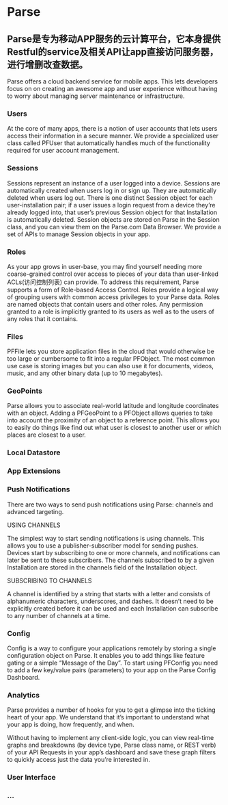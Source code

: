 # Parse

## Parse是专为移动APP服务的云计算平台，它本身提供Restful的service及相关API让app直接访问服务器，进行增删改查数据。

Parse offers a cloud backend service for mobile apps. This lets developers focus on on creating an awesome app and user experience without having to worry about managing server maintenance or infrastructure.

### Users
At the core of many apps, there is a notion of user accounts that lets users access their information in a secure manner. We provide a specialized user class called PFUser that automatically handles much of the functionality required for user account management.

### Sessions
Sessions represent an instance of a user logged into a device. Sessions are automatically created when users log in or sign up. They are automatically deleted when users log out. There is one distinct Session object for each user-installation pair; if a user issues a login request from a device they’re already logged into, that user’s previous Session object for that Installation is automatically deleted. Session objects are stored on Parse in the Session class, and you can view them on the Parse.com Data Browser. We provide a set of APIs to manage Session objects in your app.

### Roles
As your app grows in user-base, you may find yourself needing more coarse-grained control over access to pieces of your data than user-linked ACLs(访问控制列表) can provide. To address this requirement, Parse supports a form of Role-based Access Control. Roles provide a logical way of grouping users with common access privileges to your Parse data. Roles are named objects that contain users and other roles. Any permission granted to a role is implicitly granted to its users as well as to the users of any roles that it contains.

### Files
PFFile lets you store application files in the cloud that would otherwise be too large or cumbersome to fit into a regular PFObject. The most common use case is storing images but you can also use it for documents, videos, music, and any other binary data (up to 10 megabytes).

### GeoPoints

Parse allows you to associate real-world latitude and longitude coordinates with an object. Adding a PFGeoPoint to a PFObject allows queries to take into account the proximity of an object to a reference point. This allows you to easily do things like find out what user is closest to another user or which places are closest to a user.

### Local Datastore
### App Extensions
### Push Notifications
There are two ways to send push notifications using Parse: channels and advanced targeting. 

USING CHANNELS

The simplest way to start sending notifications is using channels. This allows you to use a publisher-subscriber model for sending pushes. Devices start by subscribing to one or more channels, and notifications can later be sent to these subscribers. The channels subscribed to by a given Installation are stored in the channels field of the Installation object.

SUBSCRIBING TO CHANNELS

A channel is identified by a string that starts with a letter and consists of alphanumeric characters, underscores, and dashes. It doesn’t need to be explicitly created before it can be used and each Installation can subscribe to any number of channels at a time.

### Config

Config is a way to configure your applications remotely by storing a single configuration object on Parse. It enables you to add things like feature gating or a simple “Message of the Day”. To start using PFConfig you need to add a few key/value pairs (parameters) to your app on the Parse Config Dashboard.


### Analytics

Parse provides a number of hooks for you to get a glimpse into the ticking heart of your app. We understand that it’s important to understand what your app is doing, how frequently, and when.

Without having to implement any client-side logic, you can view real-time graphs and breakdowns (by device type, Parse class name, or REST verb) of your API Requests in your app’s dashboard and save these graph filters to quickly access just the data you’re interested in.

### User Interface


### ...

